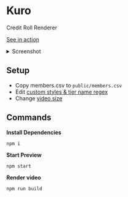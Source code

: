 # Kuro

Credit Roll Renderer

[See in action](https://www.youtube.com/watch?v=TbA369e5Ke4&t=4392s)

<details><summary>Screenshot</summary><img width="1601" alt="image" src="https://user-images.githubusercontent.com/248741/170176427-9e3c9d88-9536-4646-99a8-6bfa3fb58ac6.png"></details>

## Setup

- Copy members.csv to `public/members.csv`
- Edit [custom styles & tier name regex](./src/CreditRoll.tsx#L30-L44)
- Change [video size](./src/Video.tsx)

## Commands

**Install Dependencies**

```console
npm i
```

**Start Preview**

```console
npm start
```

**Render video**

```console
npm run build
```

